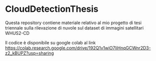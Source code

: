 # CloudDetectionThesis
Questa repository contiene materiale relativo al mio progetto di tesi triennale sulla rilevazione di nuvole sul dataset di immagini satellitari WHUS2-CD

Il codice è disponibile su google colab al link https://colab.research.google.com/drive/192Q1v1wiO7IiHnqGCWnr2D3-z2_kBUPZ?usp=sharing
